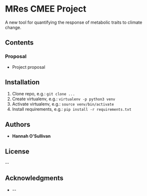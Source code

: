 # MRes CMEE Project

A new tool for quantifying the response of metabolic traits to climate change.

## Contents

### Proposal
* Project proposal

## Installation
1. Clone repo, e.g.: `git clone ...`
2. Create virtualenv, e.g.: `virtualenv -p python3 venv`
3. Activate virtualenv, e.g.: `source venv/bin/activate`
4. Install requirements, e.g.: `pip install -r requirements.txt`




## Authors

* **Hannah O'Sullivan**

## License

--

## Acknowledgments

* --
